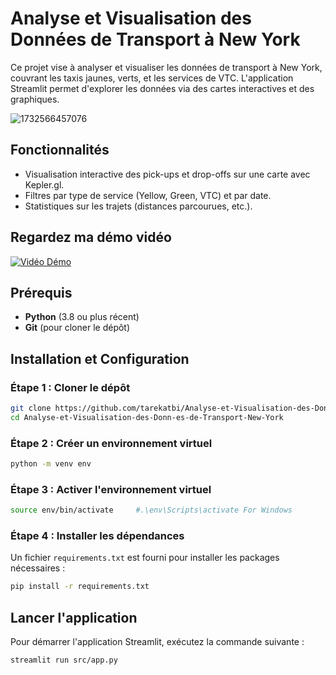 # Analyse et Visualisation des Données de Transport à New York

Ce projet vise à analyser et visualiser les données de transport à New York, couvrant les taxis jaunes, verts, et les services de VTC. L'application Streamlit permet d'explorer les données via des cartes interactives et des graphiques.

![1732566457076](image/README/1732566457076.png)

## Fonctionnalités

- Visualisation interactive des pick-ups et drop-offs sur une carte avec Kepler.gl.
- Filtres par type de service (Yellow, Green, VTC) et par date.
- Statistiques sur les trajets (distances parcourues, etc.).

## Regardez ma démo vidéo

[![Vidéo Démo](https://img.shields.io/badge/View%20Demo-blue)](assets/demo.mp4)

## Prérequis

- **Python** (3.8 ou plus récent)
- **Git** (pour cloner le dépôt)

## Installation et Configuration

### Étape 1 : Cloner le dépôt

```bash
git clone https://github.com/tarekatbi/Analyse-et-Visualisation-des-Donn-es-de-Transport-New-York.git
cd Analyse-et-Visualisation-des-Donn-es-de-Transport-New-York
```

### Étape 2 : Créer un environnement virtuel

```bash
python -m venv env
```

### Étape 3 : Activer l'environnement virtuel

```bash
source env/bin/activate     #.\env\Scripts\activate For Windows
```

### Étape 4 : Installer les dépendances

Un fichier `requirements.txt` est fourni pour installer les packages nécessaires :

```bash
pip install -r requirements.txt

```

## Lancer l'application

Pour démarrer l'application Streamlit, exécutez la commande suivante :

```bash
streamlit run src/app.py
```
